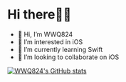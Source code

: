 Hi there👏🏻
============

- 👋 Hi, I’m WWQ824
- 👀 I’m interested in iOS
- 🌱 I’m currently learning Swift
- 💞️ I’m looking to collaborate on iOS


<!-- [![Top Langs](https://github-readme-stats.vercel.app/api/top-langs/?username=WWQ824)](https://github.com/anuraghazra/github-readme-stats) -->


<!--
theme=dark, radical, merko, gruvbox, tokyonight, onedark, cobalt, synthwave, highcontrast, dracula
-->

[![WWQ824's GitHub stats](https://github-readme-stats.vercel.app/api?username=WWQ824&show_icons=true&theme=merko&hide_title=true)](https://github.com/anuraghazra/github-readme-stats/blob/master/docs/readme_cn.md)


<!---
WWQ824/WWQ824 is a ✨ special ✨ repository because its `README.md` (this file) appears on your GitHub profile.
You can click the Preview link to take a look at your changes.
--->
